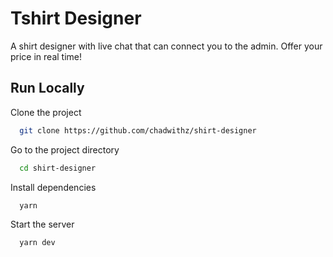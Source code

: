 
# Tshirt Designer

A shirt designer with live chat that can connect you to the admin. Offer your price in real time!


## Run Locally

Clone the project

```bash
  git clone https://github.com/chadwithz/shirt-designer
```

Go to the project directory

```bash
  cd shirt-designer
```

Install dependencies

```bash
  yarn
```

Start the server

```bash
  yarn dev
```

